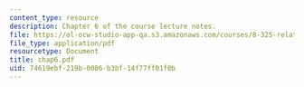 ```yaml
---
content_type: resource
description: Chapter 6 of the course lecture notes.
file: https://ol-ocw-studio-app-qa.s3.amazonaws.com/courses/8-325-relativistic-quantum-field-theory-iii-spring-2003/74619ebf219b0086b3bf14f77ff01f0b_chap6.pdf
file_type: application/pdf
resourcetype: Document
title: chap6.pdf
uid: 74619ebf-219b-0086-b3bf-14f77ff01f0b
---
```

